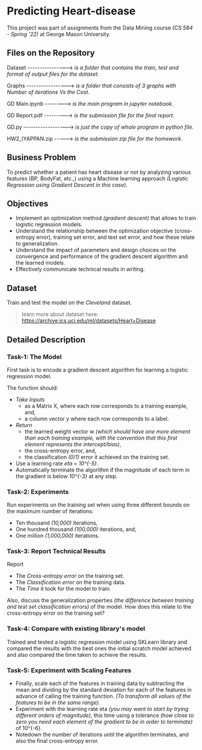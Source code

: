 # Predicting Heart-disease

This project was part of assignments from the Data Mining course *(CS 584 - Spring '22)* at George Mason University.

## Files on the Repository

  Dataset ----------------> *is a folder that contains the train, test and format of output files for the dataset.*

  Graphs  -----------------> *is a folder that consists of 3 graphs with Number of iterations Vs the Cost.*

  GD Main.ipynb  --------> *is the main program in jupyter notebook.*
  
  GD Report.pdf ---------> *is the submission file for the final report.*

  GD.py ------------------> *is just the copy of whole program in python file.*

  HW2_IYAPPAN.zip -----> *is the submission zip file for the homework.*

## Business Problem

To predict whether a patient has heart disease or not by analyzing various features (BP, BodyFat, etc.,) using a Machine learning approach *(Logistic Regression using Gradient Descent in this case)*.

## Objectives

* Implement an optimization method *(gradient descent)* that allows to train logistic regression models. 
* Understand the relationship between the optimization objective (cross-entropy error), training set error, and test set error, and how these relate to generalization.
* Understand the impact of parameters and design choices on the convergence and performance of the gradient descent algorithm and the learned models.
* Effectively communicate technical results in writing. 

## Dataset

Train and test the model on the *Cleveland* dataset. 

> learn more about dataset here: https://archive.ics.uci.edu/ml/datasets/Heart+Disease

## Detailed Description

### Task-1: The Model

First task is to encode a gradient descent algorithm for learning a logistic regression model. 

The function should:
  - *Take Inputs*
    - as a Matrix X, where each row corresponds to a training example, and, 
    - a column vector y where each row corresponds to a label.
  - *Return*
    - the learned weight vector w *(which should have one more element than each training example, with the convention that this first element represents the intercept/bias)*, 
    - the cross-entropy error, and,
    - the classification *(0/1)* error it achieved on the training set. 
  - Use a learning rate *eta = 10^{-5}*.
  - Automatically terminate the algorithm if the magnitude of each term in the gradient is below *10^{-3}* at any step.

### Task-2: Experiments

Run experiments on the training set when using three different bounds on the maximum number of iterations: 
- Ten thousand *(10,000)* iterations, 
- One hundred thousand *(100,000)* iterations, and,
- One million *(1,000,000)* iterations. 

### Task-3: Report Technical Results

Report 
  - The *Cross-entropy error* on the training set. 
  - The *Classification error* on the training data.
  - The *Time* it took for the model to train. 

Also, discuss the generalization properties *(the difference between training and test set classification errors)* of the model. How does this relate to the cross-entropy error on the training set?

### Task-4: Compare with existing library's model

Trained and tested a logistic regression model using SKLearn library and compared the results with the best ones the initial scratch model achieved and also compared the time taken to achieve the results.

### Task-5: Experiment with Scaling Features

  - Finally, scale each of the features in training data by subtracting the mean and dividing by the standard deviation for each of the features in advance of calling the training function. *(To transform all values of the features to be in the same range).*
  - Experiment with the learning rate eta *(you may want to start by trying different orders of magnitude)*, this time using a tolerance *(how close to zero you need each element of the gradient to be in order to terminate)* of 10^{-6}. 
  - Notedown the number of iterations until the algorithm terminates, and also the final cross-entropy error.
